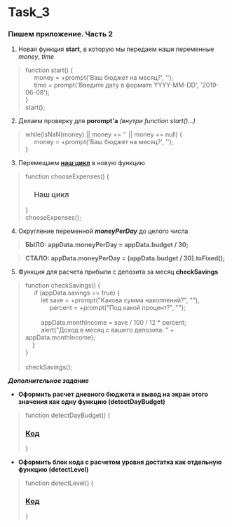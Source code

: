 # Task_3

### Пишем приложение. Часть 2

1. Новая функция **start**, в которую мы передаем наши переменные _money_, _time_

> function start() {
> <br> &nbsp;&nbsp;&nbsp;&nbsp; money = +prompt('Ваш бюджет на месяц?', '');
> <br> &nbsp;&nbsp;&nbsp;&nbsp; time = prompt('Введите дату в формате YYYY-MM-DD', '2019-06-08');
> <br> }
> <br> start();

2. Делаем проверку для **porompt'а** _(внутри function start()...)_

> while(isNaN(money) || money == '' || money == null) {
> <br> &nbsp;&nbsp;&nbsp;&nbsp; money = +prompt('Ваш бюджет на месяц?', '');
> <br> }

3. Перемещаем [**наш цикл**](https://github.com/Sadovoy-Danil/Task_2) в новую функцию

> function chooseExpenses() {
> ### &nbsp;&nbsp;&nbsp;&nbsp; Наш цикл
> }
> <br> chooseExpenses();

4. Округление переменной _**moneyPerDay**_ до целого числа

> **БЫЛО: appData.moneyPerDay = appData.budget / 30;**

> **СТАЛО: appData.moneyPerDay = (appData.budget / 30).toFixed();**

5. Функция для расчета прибыли с депозита за месяц **checkSavings**

> function checkSavings() {
> <br> &nbsp;&nbsp;&nbsp;&nbsp; if (appData.savings == true) {
> <br> &nbsp;&nbsp;&nbsp;&nbsp;&nbsp;&nbsp;&nbsp;&nbsp; let save = +prompt("Какова сумма накоплений?", ""),
> <br> &nbsp;&nbsp;&nbsp;&nbsp;&nbsp;&nbsp;&nbsp;&nbsp;&nbsp;&nbsp;&nbsp;&nbsp;&nbsp; percent = +prompt("Под какой процент?", "");
> <br>
> <br> &nbsp;&nbsp;&nbsp;&nbsp;&nbsp;&nbsp;&nbsp;&nbsp; appData.monthIncome = save / 100 / 12 * percent;
> <br> &nbsp;&nbsp;&nbsp;&nbsp;&nbsp;&nbsp;&nbsp;&nbsp; alert("Доход в месяц с вашего депозита: " + appData.monthIncome);
> <br> &nbsp;&nbsp;&nbsp;&nbsp;}
> <br>}
> <br>
> <br>checkSavings();

_**Дополнительное задание**_

- **Оформить расчет дневного бюджета  и вывод на экран этого значения как одну функцию (detectDayBudget)**

> function detectDayBudget() {
> ### [Код](https://github.com/Sadovoy-Danil/Task_2)
> }

- **Оформить блок кода с расчетом уровня достатка как отдельную функцию (detectLevel)**

> function detectLevel() {
> ### [Код](https://github.com/Sadovoy-Danil/Task_2)
> }

